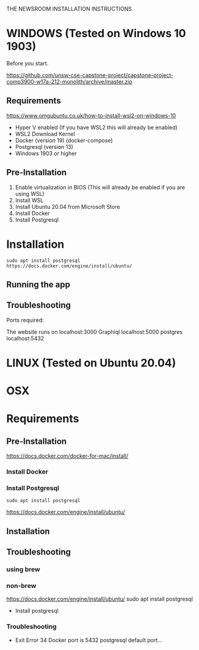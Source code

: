  THE NEWSROOM INSTALLATION INSTRUCTIONS

# WINDOWS (Tested on Windows 10 1903) 

Before you start. 

https://github.com/unsw-cse-capstone-project/capstone-project-comp3900-w17a-212-monolith/archive/master.zip

## Requirements

https://www.omgubuntu.co.uk/how-to-install-wsl2-on-windows-10
* Hyper V enabled (If you have WSL2 this will already be enabled) 
* WSL2 Download Kernel 
* Docker (version 19) (docker-compose)
* Postgresql (version 13) 
* Windows 1903 or higher
 

## Pre-Installation
1. Enable virtualization in BIOS (This will already be enabled if you are using WSL)
2. Install WSL
3. Install Ubuntu 20.04 from Microsoft Store 
4. Install Docker
5. Install Postgresql

# Installation
    sudo apt install postgresql 
    https://docs.docker.com/engine/install/ubuntu/
## Running the app


## Troubleshooting

Ports required:

The website runs on localhost:3000
Graphiql
localhost:5000
postgres
localhost:5432



# LINUX (Tested on Ubuntu 20.04) 

# OSX

# Requirements

## Pre-Installation
https://docs.docker.com/docker-for-mac/install/

### Install Docker
 
### Install Postgresql
    sudo apt install postgresql 
https://docs.docker.com/engine/install/ubuntu/
## Installation

## Troubleshooting


### using brew 
### non-brew


https://docs.docker.com/engine/install/ubuntu/
sudo apt install postgresql 
* Install postgresql 


### Troubleshooting
* Exit Error 34 Docker port is 5432 postgresql default port...
 





